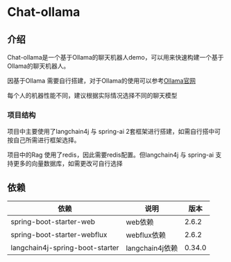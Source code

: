 # Chat-ollama 

## 介绍

Chat-ollama是一个基于Ollama的聊天机器人demo，可以用来快速构建一个基于Ollama的聊天机器人。

因基于Ollama 需要自行搭建，对于Ollama的使用可以参考[Ollama官网](https://ollama.com/)

每个人的机器性能不同，建议根据实际情况选择不同的聊天模型



### 项目结构
项目中主要使用了langchain4j 与 spring-ai 2套框架进行搭建，如需自行搭中可按自己所需进行框架选择。
 
项目中的Rag 使用了redis，因此需要redis配置。但langchain4j 与 spring-ai 支持更多的向量数据库，如需更改可自行选择

## 依赖

| 依赖 | 说明 | 版本 |
| --- | --- | --- |
| spring-boot-starter-web | web依赖 | 2.6.2 |
| spring-boot-starter-webflux | webflux依赖 | 2.6.2 |
| langchain4j-spring-boot-starter | langchain4j依赖 | 0.34.0 |